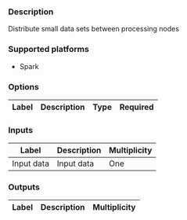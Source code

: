###  Description
Distribute small data sets between processing nodes

###  Supported platforms
* Spark

###  Options
| Label | Description | Type | Required |
|---|---|---|---|

###  Inputs
| Label | Description | Multiplicity |
|---|---|---|
| Input data | Input data | One |

###  Outputs
| Label | Description | Multiplicity |
|---|---|---|

